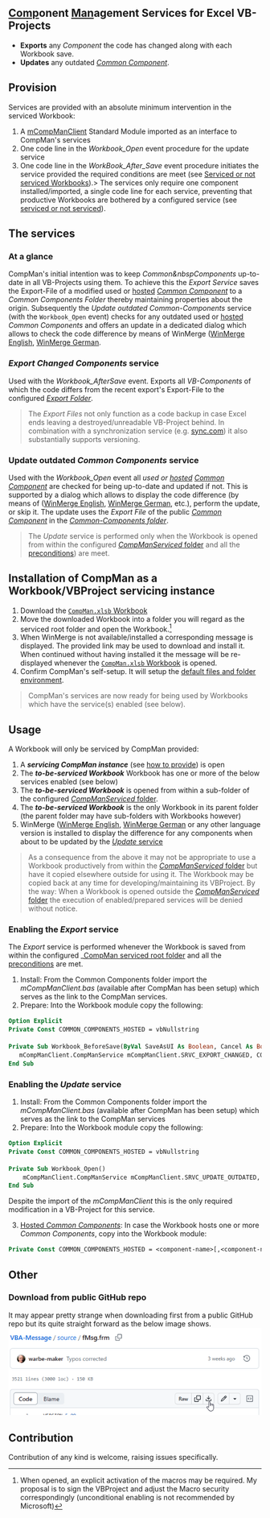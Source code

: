 ## <u>Comp</u>onent <u>Man</u>agement Services for Excel VB-Projects

- **Exports** any _Component_ the code has changed along with each Workbook save. 
- **Updates** any outdated _[Common Component][5]_. 

## Provision
Services are provided with an absolute minimum intervention in the serviced Workbook:
1. A <a href="https://github.com/warbe-maker/VBA-Component-Management/raw/refs/heads/master/CompMan/source/mCompManClient.bas?raw=true" download>mCompManClient</a> Standard Module imported as an interface to CompMan's services
2. One code line in the _Workbook\_Open_ event procedure for the update service
3. One code line in the _WorkBook\_After\_Save_ event procedure initiates the service provided the required conditions are meet (see [Serviced or not serviced Workbooks](#serviced-or-not-serviced)).> The services only require one component installed/imported, a single code line for each service, preventing that productive Workbooks are bothered by a configured service (see [serviced or not serviced][10]).

## The services
### At a glance
CompMan's initial intention was to keep _Common&nbspComponents_ up-to-date in all VB-Projects using them. To achieve this the _Export Service_ saves the Export-File of a modified used or [hosted][7] _[Common Component][5]_ to a _Common Components Folder_ thereby maintaining properties about the origin. Subsequently the _Update outdated Common-Components_ service (with the `Workbook_Open` event) checks for any outdated used or [hosted][7] _Common&nbsp;Components_ and offers an update in a dedicated dialog which allows to check the code difference by means of WinMerge ([WinMerge English][2], [WinMerge German][3].

### _Export Changed Components_ service
Used with the _Workbook\_AfterSave_ event. Exports all _VB-Components_ of which the code differs from the recent export's Export-File to the configured _[Export Folder][8]_.
>The _Export&nbsp;Files_ not only function as a code backup in case Excel ends leaving a destroyed/unreadable VB-Project behind. In combination with a synchronization service (e.g. [sync.com][6]) it also substantially supports versioning.

### Update outdated _Common Components_ service
Used with the _Workbook\_Open_ event all _used or [hosted][7]_  _[Common Component][5]_ are checked for being up-to-date and updated if not. This is supported by a dialog which allows to display the code difference (by means of ([WinMerge English][2], [WinMerge German][3], etc.), perform the update, or skip it. The update uses the  _Export&nbsp;File_ of the public _[Common Component][5]_ in the _[Common-Components folder][9]_.  
>The _Update_ service is performed only when the Workbook is opened from within the configured [_CompManServiced_ folder][4] and all the [preconditions][10]) are meet.

## Installation of CompMan as a Workbook/VBProject servicing instance
1. Download the <a href="https://github.com/warbe-maker/VBA-Component-Management/raw/refs/heads/master/CompMan.xlsb?raw=true" download>`CompMan.xlsb` Workbook</a>
2. Move the downloaded Workbook into a folder you will regard as the serviced root folder and open the Workbook.[^1] 
3. When WinMerge is not available/installed a corresponding message is displayed. The provided link may be used to download and install it. When continued without having installed it the message will be re-displayed whenever the <a href="https://github.com/warbe-maker/VBA-Component-Management/raw/refs/heads/master/CompMan.xlsb?raw=true" download>`CompMan.xlsb` Workbook</a> is opened.  
4. Confirm CompMan's self-setup. It will setup the [default files and folder environment][12].

> CompMan's services are now ready for being used by Workbooks which have the service(s) enabled (see below).

## Usage
A Workbook will only be serviced by CompMan provided:
1. A ***servicing CompMan instance*** (see [how to provide](#installation)) is open
2. The ***to-be-serviced Workbook*** Workbook has one or more of the below services enabled (see below)
3. The ***to-be-serviced Workbook*** is opened from within a sub-folder of the configured [_CompManServiced_ folder][4].
4. The ***to-be-serviced Workbook*** is the only Workbook in its parent folder (the parent folder may have sub-folders with Workbooks however)
5. WinMerge ([WinMerge English][2], [WinMerge German][3] or any other language version is installed to display the difference for any components when about to be updated by the [_Update_ service](#enabling-the-update-service)

> As a consequence from the above it may not be appropriate to use a Workbook productively from within the [_CompManServiced_ folder][4] but have it copied elsewhere outside for using it. The Workbook may be copied back at any time for developing/maintaining its VBProject. By the way: When a Workbook is opened outside the [_CompManServiced_ folder][4] the execution of enabled/prepared services will be denied without notice.

### Enabling the _Export_ service
The _Export_ service is performed whenever the Workbook is saved from within the configured _[CompMan serviced root folder][4] and all the [preconditions][10] are met.
1. Install: From the Common Components folder import the _mCompManClient.bas_ (available after CompMan has been setup) which serves as the link to the CompMan services.
2. Prepare: Into the Workbook module copy the following:  
 ```vb
Option Explicit
Private Const COMMON_COMPONENTS_HOSTED = vbNullstring

Private Sub Workbook_BeforeSave(ByVal SaveAsUI As Boolean, Cancel As Boolean)
    mCompManClient.CompManService mCompManClient.SRVC_EXPORT_CHANGED, COMMON_COMPONENTS_HOSTED
End Sub
```

### Enabling the _Update_ service
1. Install: From the Common Components folder import the _mCompManClient.bas_ (available after CompMan has been setup) which serves as the link to the CompMan services
2. Prepare: Into the Workbook module copy the following:
```vb
Option Explicit
Private Const COMMON_COMPONENTS_HOSTED = vbNullstring

Private Sub Workbook_Open()
    mCompManClient.CompManService mCompManClient.SRVC_UPDATE_OUTDATED, COMMON_COMPONENTS_HOSTED
End Sub
```
Despite the import of the _mCompManClient_ this is the only required modification in a VB-Project for this service.

3. [Hosted _Common Components_][11]: In case the Workbook hosts one or more _Common Components_, copy into the Workbook module:  
```vb
Private Const COMMON_COMPONENTS_HOSTED = <component-name>[,<component-name]...
```

## Other
### Download from public GitHub repo
It may appear pretty strange when downloading first from a public GitHub repo but its quite straight forward as the below image shows.  
![](assets/DownloadFromGitHubRepo.png)

## Contribution
Contribution of any kind is welcome, raising issues specifically.

[^1]:When opened, an explicit activation of the macros may be required. My proposal is to sign the VBProject and adjust the Macro security correspondingly (unconditional enabling is not recommended by Microsoft)

[1]:https://github.com/warbe-maker/VBA-Components-Management-Services/blob/master/CompMan.xlsb?raw=true
[2]:https://winmerge.org/downloads/?lang=en
[3]:https://winmerge.org/downloads/?lang=de
[4]:https://github.com/warbe-maker/VBA-Component-Management/blob/master/SpecsAndUse.md#compman-serviced-root-folder
[5]:https://github.com/warbe-maker/VBA-Component-Management/blob/master/SpecsAndUse.md#common-components
[6]:https://sync.com
[7]:https://github.com/warbe-maker/VBA-Component-Management/blob/master/SpecsAndUse.md#hosted-versus-used-common-components
[8]:https://github.com/warbe-maker/VBA-Component-Management/blob/master/SpecsAndUse.md#export-folder
[9]:https://github.com/warbe-maker/VBA-Component-Management/blob/master/SpecsAndUse.md#common-components-folder
[10]:https://github.com/warbe-maker/VBA-Component-Management/blob/master/SpecsAndUse.md#serviced-or-not-serviced
[11]:https://github.com/warbe-maker/VBA-Component-Management/blob/master/SpecsAndUse.md#hosted-versus-used-common-components
[12]:https://github.com/warbe-maker/VBA-Component-Management/blob/master/SpecsAndUse.md#compmans-environment

